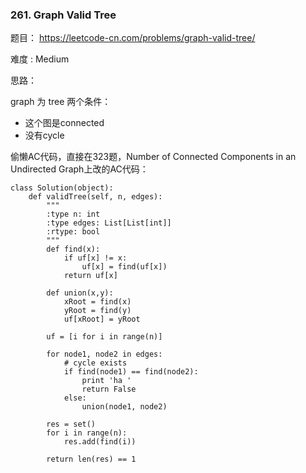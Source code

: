 ### 261. Graph Valid Tree



题目： 
<https://leetcode-cn.com/problems/graph-valid-tree/>



难度 : Medium



思路：

graph 为 tree 两个条件：

- 这个图是connected
- 没有cycle



偷懒AC代码，直接在323题，Number of Connected Components in an Undirected Graph上改的AC代码：



```
class Solution(object):
    def validTree(self, n, edges):
        """
        :type n: int
        :type edges: List[List[int]]
        :rtype: bool
        """
        def find(x):
        	if uf[x] != x:
        		uf[x] = find(uf[x])
        	return uf[x]

        def union(x,y):
        	xRoot = find(x)
        	yRoot = find(y)
        	uf[xRoot] = yRoot

        uf = [i for i in range(n)]

        for node1, node2 in edges:
            # cycle exists
            if find(node1) == find(node2):
                print 'ha '
                return False
            else:
                union(node1, node2)

        res = set()
        for i in range(n):
        	res.add(find(i))

        return len(res) == 1
```









